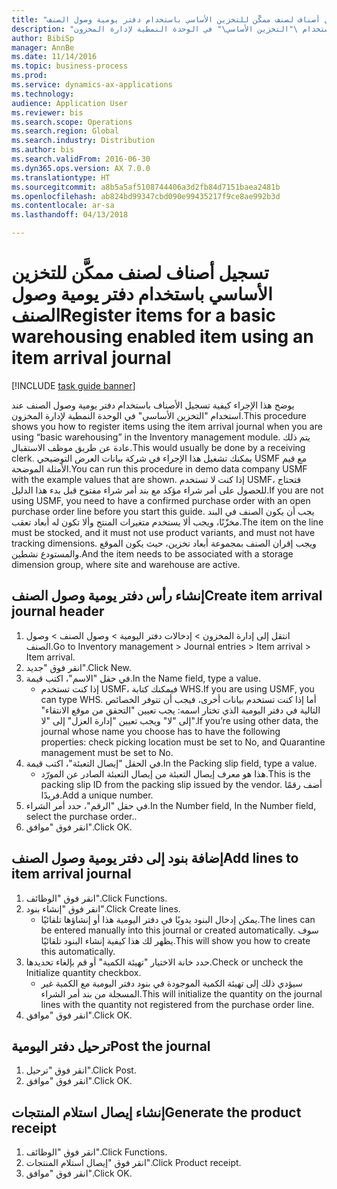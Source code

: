 ```yaml
--- 
title: "تسجيل أصناف لصنف ممكَّن للتخزين الأساسي باستخدام دفتر يومية وصول الصنف"
description: "يوضح هذا الإجراء كيفية تسجيل الأصناف باستخدام دفتر يومية وصول الصنف عند استخدام \"التخزين الأساسي\" في الوحدة النمطية لإدارة المخزون."
author: BibiSp
manager: AnnBe
ms.date: 11/14/2016
ms.topic: business-process
ms.prod: 
ms.service: dynamics-ax-applications
ms.technology: 
audience: Application User
ms.reviewer: bis
ms.search.scope: Operations
ms.search.region: Global
ms.search.industry: Distribution
ms.author: bis
ms.search.validFrom: 2016-06-30
ms.dyn365.ops.version: AX 7.0.0
ms.translationtype: HT
ms.sourcegitcommit: a8b5a5af5108744406a3d2fb84d7151baea2481b
ms.openlocfilehash: ab824bd99347cbd090e99435217f9ce8ae992b3d
ms.contentlocale: ar-sa
ms.lasthandoff: 04/13/2018

---
```

# <a name="register-items-for-a-basic-warehousing-enabled-item-using-an-item-arrival-journal"></a><span data-ttu-id="434c1-103">تسجيل أصناف لصنف ممكَّن للتخزين الأساسي باستخدام دفتر يومية وصول الصنف</span><span class="sxs-lookup"><span data-stu-id="434c1-103">Register items for a basic warehousing enabled item using an item arrival journal</span></span>

[!INCLUDE [task guide banner](../../includes/task-guide-banner.md)]

<span data-ttu-id="434c1-104">يوضح هذا الإجراء كيفية تسجيل الأصناف باستخدام دفتر يومية وصول الصنف عند استخدام "التخزين الأساسي" في الوحدة النمطية لإدارة المخزون.</span><span class="sxs-lookup"><span data-stu-id="434c1-104">This procedure shows you how to register items using the item arrival journal when you are using “basic warehousing” in the Inventory management module.</span></span> <span data-ttu-id="434c1-105">يتم ذلك عادة عن طريق موظف الاستقبال.</span><span class="sxs-lookup"><span data-stu-id="434c1-105">This would usually be done by a receiving clerk.</span></span> <span data-ttu-id="434c1-106">يمكنك تشغيل هذا الإجراء في شركة بيانات العرض التوضيحي USMF مع قيم الأمثلة الموضحة.</span><span class="sxs-lookup"><span data-stu-id="434c1-106">You can run this procedure in demo data company USMF with the example values that are shown.</span></span>  <span data-ttu-id="434c1-107">إذا كنت لا تستخدم USMF، فتحتاج للحصول على أمر شراء مؤكد مع بند أمر شراء مفتوح قبل بدء هذا الدليل.</span><span class="sxs-lookup"><span data-stu-id="434c1-107">If you are not using USMF, you need to have a confirmed purchase order with an open purchase order line before you start this guide.</span></span> <span data-ttu-id="434c1-108">يجب أن يكون الصنف في البند مخزّنًا، ويجب ألا يستخدم متغيرات المنتج وألا تكون له أبعاد تعقب.</span><span class="sxs-lookup"><span data-stu-id="434c1-108">The item on the line must be stocked, and it must not use product variants, and must not have tracking dimensions.</span></span> <span data-ttu-id="434c1-109">ويجب إقران الصنف بمجموعة أبعاد تخزين، حيث يكون الموقع والمستودع نشطين.</span><span class="sxs-lookup"><span data-stu-id="434c1-109">And the item needs to be associated with a storage dimension group, where site and warehouse are active.</span></span>


## <a name="create-item-arrival-journal-header"></a><span data-ttu-id="434c1-110">إنشاء رأس دفتر يومية وصول الصنف</span><span class="sxs-lookup"><span data-stu-id="434c1-110">Create item arrival journal header</span></span>
1. <span data-ttu-id="434c1-111">انتقل إلى إدارة المخزون > إدخالات دفتر اليومية > وصول الصنف > وصول الصنف.</span><span class="sxs-lookup"><span data-stu-id="434c1-111">Go to Inventory management > Journal entries > Item arrival > Item arrival.</span></span>
2. <span data-ttu-id="434c1-112">انقر فوق "جديد".</span><span class="sxs-lookup"><span data-stu-id="434c1-112">Click New.</span></span>
3. <span data-ttu-id="434c1-113">في حقل "الاسم"، اكتب قيمة.</span><span class="sxs-lookup"><span data-stu-id="434c1-113">In the Name field, type a value.</span></span>
    * <span data-ttu-id="434c1-114">إذا كنت تستخدم USMF، فيمكنك كتابة WHS.</span><span class="sxs-lookup"><span data-stu-id="434c1-114">If you are using USMF, you can type WHS.</span></span> <span data-ttu-id="434c1-115">أما إذا كنت تستخدم بيانات أخرى، فيجب أن تتوفر الخصائص التالية في دفتر اليومية الذي تختار اسمه: يجب تعيين "التحقق من موقع الانتقاء‬" إلى "لا" ويجب تعيين "إدارة العزل‬" إلى "لا".</span><span class="sxs-lookup"><span data-stu-id="434c1-115">If you’re using other data, the journal whose name you choose has to have the following properties: check picking location must be set to No, and Quarantine management must be set to No.</span></span>  
4. <span data-ttu-id="434c1-116">في الحقل "إيصال التعبئة"، اكتب قيمة.</span><span class="sxs-lookup"><span data-stu-id="434c1-116">In the Packing slip field, type a value.</span></span>
    * <span data-ttu-id="434c1-117">هذا هو معرف إيصال التعبئة من إيصال التعبئة الصادر عن المورّد.</span><span class="sxs-lookup"><span data-stu-id="434c1-117">This is the packing slip ID from the packing slip issued by the vendor.</span></span> <span data-ttu-id="434c1-118">أضف رقمًا فريدًا.</span><span class="sxs-lookup"><span data-stu-id="434c1-118">Add a unique number.</span></span>  
5. <span data-ttu-id="434c1-119">في حقل "الرقم"، حدد أمر الشراء.</span><span class="sxs-lookup"><span data-stu-id="434c1-119">In the Number field, In the Number field, select the purchase order..</span></span>
6. <span data-ttu-id="434c1-120">انقر فوق "موافق".</span><span class="sxs-lookup"><span data-stu-id="434c1-120">Click OK.</span></span>

## <a name="add-lines-to-item-arrival-journal"></a><span data-ttu-id="434c1-121">إضافة بنود إلى دفتر يومية وصول الصنف</span><span class="sxs-lookup"><span data-stu-id="434c1-121">Add lines to item arrival journal</span></span>
1. <span data-ttu-id="434c1-122">انقر فوق "الوظائف".</span><span class="sxs-lookup"><span data-stu-id="434c1-122">Click Functions.</span></span>
2. <span data-ttu-id="434c1-123">انقر فوق "إنشاء بنود".</span><span class="sxs-lookup"><span data-stu-id="434c1-123">Click Create lines.</span></span>
    * <span data-ttu-id="434c1-124">يمكن إدخال البنود يدويًا في دفتر اليومية هذا أو إنشاؤها تلقائيًا.</span><span class="sxs-lookup"><span data-stu-id="434c1-124">The lines can be entered manually into this journal or created automatically.</span></span> <span data-ttu-id="434c1-125">سوف يظهر لك هذا كيفية إنشاء البنود تلقائيًا.</span><span class="sxs-lookup"><span data-stu-id="434c1-125">This will show you how to create this automatically.</span></span>  
3. <span data-ttu-id="434c1-126">حدد خانة الاختيار "تهيئة الكمية‬" أو قم بإلغاء تحديدها.</span><span class="sxs-lookup"><span data-stu-id="434c1-126">Check or uncheck the Initialize quantity checkbox.</span></span>
    * <span data-ttu-id="434c1-127">سيؤدي ذلك إلى تهيئة الكمية الموجودة في بنود دفتر اليومية مع الكمية غير المسجلة من بند أمر الشراء.</span><span class="sxs-lookup"><span data-stu-id="434c1-127">This will initialize the quantity on the journal lines with the quantity not registered from the purchase order line.</span></span>  
4. <span data-ttu-id="434c1-128">انقر فوق "موافق".</span><span class="sxs-lookup"><span data-stu-id="434c1-128">Click OK.</span></span>

## <a name="post-the-journal"></a><span data-ttu-id="434c1-129">ترحيل دفتر اليومية</span><span class="sxs-lookup"><span data-stu-id="434c1-129">Post the journal</span></span>
1. <span data-ttu-id="434c1-130">انقر فوق "ترحيل".</span><span class="sxs-lookup"><span data-stu-id="434c1-130">Click Post.</span></span>
2. <span data-ttu-id="434c1-131">انقر فوق "موافق".</span><span class="sxs-lookup"><span data-stu-id="434c1-131">Click OK.</span></span>

## <a name="generate-the-product-receipt"></a><span data-ttu-id="434c1-132">إنشاء إيصال استلام المنتجات</span><span class="sxs-lookup"><span data-stu-id="434c1-132">Generate the product receipt</span></span>
1. <span data-ttu-id="434c1-133">انقر فوق "الوظائف".</span><span class="sxs-lookup"><span data-stu-id="434c1-133">Click Functions.</span></span>
2. <span data-ttu-id="434c1-134">انقر فوق "إيصال استلام المنتجات".</span><span class="sxs-lookup"><span data-stu-id="434c1-134">Click Product receipt.</span></span>
3. <span data-ttu-id="434c1-135">انقر فوق "موافق".</span><span class="sxs-lookup"><span data-stu-id="434c1-135">Click OK.</span></span>


